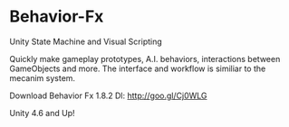 # Behavior-Fx
Unity State Machine and Visual Scripting

Quickly make gameplay prototypes, A.I. behaviors, interactions between GameObjects and more. The interface and workflow is similiar to the mecanim system.

Download Behavior Fx 1.8.2
Dl: http://goo.gl/Cj0WLG


Unity 4.6 and Up!
